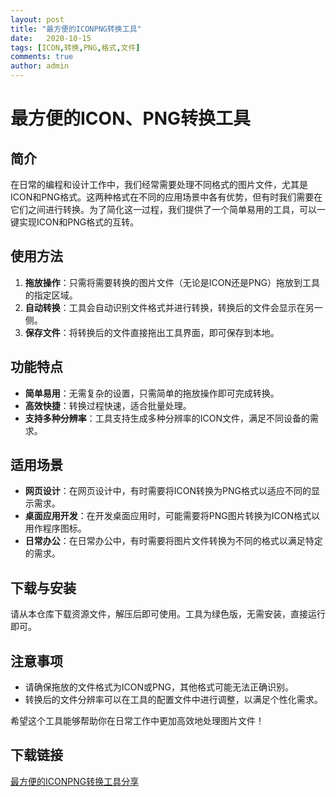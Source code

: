 ```yaml
---
layout: post
title: "最方便的ICONPNG转换工具"
date:   2020-10-15
tags: [ICON,转换,PNG,格式,文件]
comments: true
author: admin
---
```

# 最方便的ICON、PNG转换工具

## 简介

在日常的编程和设计工作中，我们经常需要处理不同格式的图片文件，尤其是ICON和PNG格式。这两种格式在不同的应用场景中各有优势，但有时我们需要在它们之间进行转换。为了简化这一过程，我们提供了一个简单易用的工具，可以一键实现ICON和PNG格式的互转。

## 使用方法

1. **拖放操作**：只需将需要转换的图片文件（无论是ICON还是PNG）拖放到工具的指定区域。
2. **自动转换**：工具会自动识别文件格式并进行转换，转换后的文件会显示在另一侧。
3. **保存文件**：将转换后的文件直接拖出工具界面，即可保存到本地。

## 功能特点

- **简单易用**：无需复杂的设置，只需简单的拖放操作即可完成转换。
- **高效快捷**：转换过程快速，适合批量处理。
- **支持多种分辨率**：工具支持生成多种分辨率的ICON文件，满足不同设备的需求。

## 适用场景

- **网页设计**：在网页设计中，有时需要将ICON转换为PNG格式以适应不同的显示需求。
- **桌面应用开发**：在开发桌面应用时，可能需要将PNG图片转换为ICON格式以用作程序图标。
- **日常办公**：在日常办公中，有时需要将图片文件转换为不同的格式以满足特定的需求。

## 下载与安装

请从本仓库下载资源文件，解压后即可使用。工具为绿色版，无需安装，直接运行即可。

## 注意事项

- 请确保拖放的文件格式为ICON或PNG，其他格式可能无法正确识别。
- 转换后的文件分辨率可以在工具的配置文件中进行调整，以满足个性化需求。

希望这个工具能够帮助你在日常工作中更加高效地处理图片文件！

## 下载链接

[最方便的ICONPNG转换工具分享](https://pan.quark.cn/s/61ef5aa7b12f)